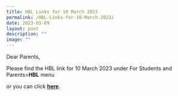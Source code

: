 ```yaml
---
title: HBL Links for 10 March 2023
permalink: /HBL-Links-for-10-March-2023/
date: 2023-03-09
layout: post
description: ""
image: ""
---
```



Dear Parents,

Please find the HBL link for 10 March 2023 under For Students and Parents>**HBL** menu

or you can click **[here](https://frontierpri.moe.edu.sg/HBL-Links-for-10-March-2023/)**.